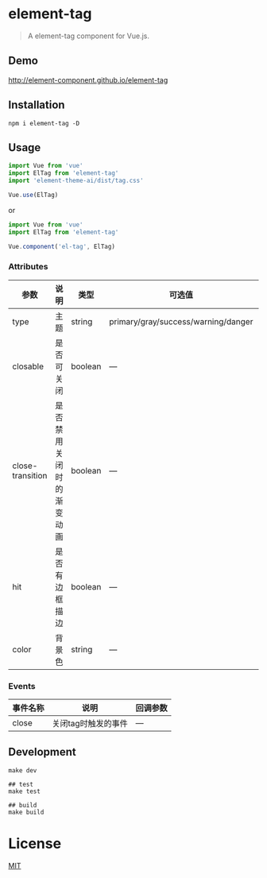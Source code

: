 # element-tag
> A element-tag component for Vue.js.

## Demo
http://element-component.github.io/element-tag

## Installation
```shell
npm i element-tag -D
```

## Usage
```javascript
import Vue from 'vue'
import ElTag from 'element-tag'
import 'element-theme-ai/dist/tag.css'

Vue.use(ElTag)
```

or

```javascript
import Vue from 'vue'
import ElTag from 'element-tag'

Vue.component('el-tag', ElTag)
```

### Attributes
| 参数      | 说明          | 类型      | 可选值                           | 默认值  |
|---------- |-------------- |---------- |--------------------------------  |-------- |
| type | 主题 | string | primary/gray/success/warning/danger | — |
| closable | 是否可关闭 | boolean | — | false |
| close-transition | 是否禁用关闭时的渐变动画 | boolean | — | false |
| hit | 是否有边框描边 | boolean | — | false |
| color | 背景色 | string | — | — |


### Events
| 事件名称 | 说明 | 回调参数 |
|---------- |-------- |---------- |
| close | 关闭tag时触发的事件 | — |

## Development
```shell
make dev

## test
make test

## build
make build
```

# License
[MIT](https://opensource.org/licenses/MIT)
